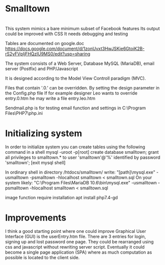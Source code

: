 #
# Smalltown
#
This system mimics a bare minimum subset of Facebook features
Its output could be improved with CSS
It needs debugging and testing

Tables are documented on google.doc
https://docs.google.com/document/d/1zonUvxt3HwJSKie6GtoiK2B-rS2yFVpIjFHQzIU9MS0/edit?usp=sharing
 
The system consists of a Web Server, Database MySQL (MariaDB), email server (Postfix) and PHP/Javascript
 
It is designed according to the Model View Controll paradigm (MVC). 

Files that contain '.0.' can be overridden. By setting the design parameter in the Config.php file
If for example designer Leo wants to override entry.0.htm he may write a file entry.leo.htm 

Sendmail.php is for testing email function and settings in 
C:\Program Files\PHP7\php.ini

# Initializing system
In order to initialize system you can create tables using the following command in a shell
mysql -uroot -p[root]
create database smalltown;
grant all privileges to smalltown.* to user 'smalltown'@'%' identified by password 'smalltown';
[exit mysql shell]

In ordinary shell in directory /htdocs/smalltown/ write: 
"[path]\mysql.exe" -usmalltown -psmalltown -hlocalhost smalltown < smalltown.sql 
On your system likely:
"C:\Program Files\MariaDB 10.6\bin\mysql.exe" -usmalltown -psmalltown -hlocalhost smalltown < smalltown.sql

image function require installation
apt install php7.4-gd

# Improvements
I think a good starting point where one could improve Graphical User Interface (GUI)
is the userEntry.htm file. There are 3 entries for login, signing up and lost password 
one page. They could be rearranged using css and javascript without rewriting server
script. Eventually it could become a single page application (SPA) where as much
computation as possible is located to the client side.

